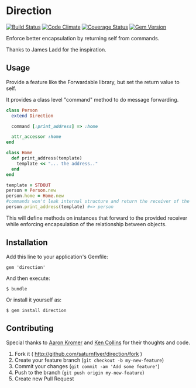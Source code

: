 # Direction

[![Build Status](https://travis-ci.org/saturnflyer/direction.png?branch=master)](https://travis-ci.org/saturnflyer/direction)
[![Code Climate](https://codeclimate.com/github/saturnflyer/direction.png)](https://codeclimate.com/github/saturnflyer/direction)
[![Coverage Status](https://coveralls.io/repos/saturnflyer/direction/badge.png)](https://coveralls.io/r/saturnflyer/direction)
[![Gem Version](https://badge.fury.io/rb/direction.png)](http://badge.fury.io/rb/direction)

Enforce better encapsulation by returning self from commands.

Thanks to James Ladd for the inspiration.

## Usage

Provide a feature like the Forwardable library, but set the return value to self.

It provides a class level "command" method to do message forwarding.

```ruby
class Person
  extend Direction

  command [:print_address] => :home

  attr_accessor :home
end

class Home
  def print_address(template)
    template << "... the address.."
  end
end

template = STDOUT
person = Person.new
person.home = Home.new
#commands won't leak internal structure and return the receiver of the command
person.print_address(template) #=> person

```

This will define methods on instances that forward to the provided receiver while enforcing encapsulation of the relationship between objects.


## Installation

Add this line to your application's Gemfile:

    gem 'direction'

And then execute:

    $ bundle

Or install it yourself as:

    $ gem install direction

## Contributing

Special thanks to [Aaron Kromer](https://github.com/cupakromer/) and [Ken Collins](https://github.com/metaskills) for their thoughts and code.

1. Fork it ( http://github.com/saturnflyer/direction/fork )
2. Create your feature branch (`git checkout -b my-new-feature`)
3. Commit your changes (`git commit -am 'Add some feature'`)
4. Push to the branch (`git push origin my-new-feature`)
5. Create new Pull Request

